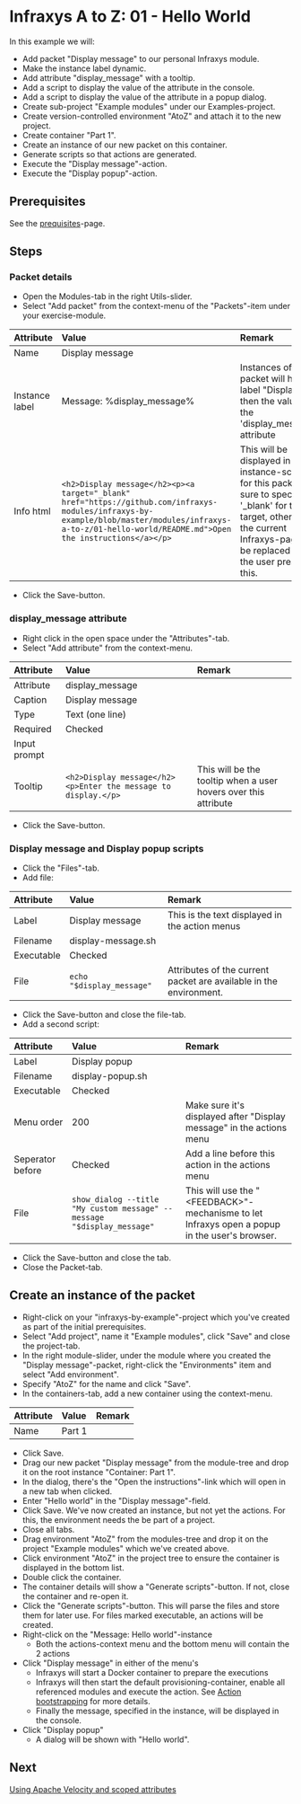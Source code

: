 # Infraxys A to Z: 01 - Hello World

In this example we will:
- Add packet "Display message" to our personal Infraxys module.
- Make the instance label dynamic.
- Add attribute "display_message" with a tooltip.
- Add a script to display the value of the attribute in the console.
- Add a script to display the value of the attribute in a popup dialog.
- Create sub-project "Example modules" under our Examples-project.
- Create version-controlled environment "AtoZ" and attach it to the new project.
- Create container "Part 1".
- Create an instance of our new packet on this container.
- Generate scripts so that actions are generated.
- Execute the "Display message"-action.
- Execute the "Display popup"-action.
   
## Prerequisites

See the [prequisites](../../../prerequisites.md)-page.

## Steps

### Packet details

- Open the Modules-tab in the right Utils-slider.
- Select "Add packet" from the context-menu of the "Packets"-item under your exercise-module.

| Attribute | Value | Remark |
| :-------- | :---- | :----- |
| Name | Display message | |
| Instance label | Message: %display_message% | Instances of this packet will have a label "Display " and then the value of the 'display_message'-attribute |
| Info html | ```<h2>Display message</h2><p><a target="_blank" href="https://github.com/infraxys-modules/infraxys-by-example/blob/master/modules/infraxys-a-to-z/01-hello-world/README.md">Open the instructions</a></p>``` | This will be displayed in the instance-screens for this packet. Be sure to specify '_blank' for the target, otherwise the current Infraxys-page will be replaced when the user presses this. |

- Click the Save-button.

### display_message attribute

- Right click in the open space under the "Attributes"-tab.
- Select "Add attribute" from the context-menu.

| Attribute | Value | Remark |
| :-------- | :---- | :----- |
| Attribute | display_message | |
| Caption | Display message | |
| Type | Text (one line) | |
| Required | Checked | |
| Input prompt | <Enter a message here> | |
| Tooltip | ```<h2>Display message</h2><p>Enter the message to display.</p>``` | This will be the tooltip when a user hovers over this attribute |

- Click the Save-button.

### Display message and Display popup scripts

- Click the "Files"-tab.
- Add file:


| Attribute | Value | Remark |
| :-------- | :---- | :----- |
| Label | Display message | This is the text displayed in the action menus |
| Filename | display-message.sh | |
| Executable | Checked | |
| File | `echo "$display_message"` | Attributes of the current packet are available in the environment. |

- Click the Save-button and close the file-tab.
- Add a second script:

| Attribute | Value | Remark |
| :-------- | :---- | :----- |
| Label | Display popup |  |
| Filename | display-popup.sh | |
| Executable | Checked | |
| Menu order | 200 | Make sure it's displayed after "Display message" in the actions menu |
| Seperator before | Checked | Add a line before this action in the actions menu |
| File | `show_dialog --title "My custom message" --message "$display_message"` | This will use the "&lt;FEEDBACK&gt;"-mechanisme to let Infraxys open a popup in the user's browser. |

- Click the Save-button and close the tab.
- Close the Packet-tab.

## Create an instance of the packet

- Right-click on your "infraxys-by-example"-project which you've created as part of the initial prerequisites.
- Select "Add project", name it "Example modules", click "Save" and close the project-tab.
- In the right module-slider, under the module where you created the "Display message"-packet, right-click the "Environments" item and select "Add environment".
- Specify "AtoZ" for the name and click "Save".
- In the containers-tab, add a new container using the context-menu.

| Attribute | Value | Remark |
| :-------- | :---- | :----- |
| Name | Part 1 |  |

- Click Save.
- Drag our new packet "Display message" from the module-tree and drop it on the root instance "Container: Part 1".
- In the dialog, there's the "Open the instructions"-link which will open in a new tab when clicked.
- Enter "Hello world" in the "Display message"-field.
- Click Save. We've now created an instance, but not yet the actions. For this, the environment needs the be part of a project.
- Close all tabs.
- Drag environment "AtoZ" from the modules-tree and drop it on the project "Example modules" which we've created above.
- Click environment "AtoZ" in the project tree to ensure the container is displayed in the bottom list.
- Double click the container.
- The container details will show a "Generate scripts"-button. If not, close the container and re-open it.
- Click the "Generate scripts"-button. This will parse the files and store them for later use. For files marked executable, an actions will be created.
- Right-click on the "Message: Hello world"-instance
    - Both the actions-context menu and the bottom menu will contain the 2 actions
- Click "Display message" in either of the menu's
    - Infraxys will start a Docker container to prepare the executions
    - Infraxys will then start the default provisioning-container, enable all referenced modules and execute the action. See [Action bootstrapping](https://infraxys.io/topics/execution-order/) for more details.
    - Finally the message, specified in the instance, will be displayed in the console.
- Click "Display popup"
    - A dialog will be shown with "Hello world".

## Next

[Using Apache Velocity and scoped attributes](https://github.com/infraxys-modules/infraxys-by-example/blob/master/modules/infraxys-a-to-z/02-velocity-attributes/README.md)